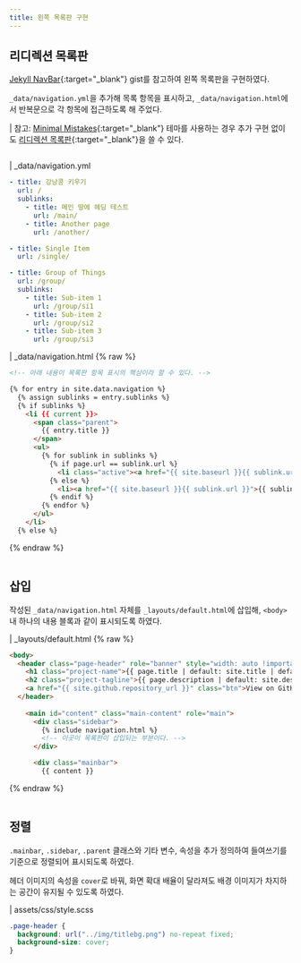 ```yaml
---
title: 왼쪽 목록판 구현
---
```


## 리디렉션 목록판

[Jekyll NavBar](https://gist.github.com/pdarragh/c7ca120604c1a1d8b8de){:target="_blank"} gist를 참고하여 왼쪽 목록판을 구현하였다.

`_data/navigation.yml`을 추가해 목록 항목을 표시하고, `_data/navigation.html`에서 반복문으로 각 항목에 접근하도록 해 주었다.

| 참고: [Minimal Mistakes](https://github.com/mmistakes/minimal-mistakes){:target="_blank"} 테마를 사용하는 경우 추가 구현 없이도 [리디렉션 목록판](https://mmistakes.github.io/minimal-mistakes/docs/layouts/#custom-sidebar-navigation-menu){:target="_blank"}을 쓸 수 있다.

<hr style="opacity: 0;">

| _data/navigation.yml

```yml
- title: 강낭콩 키우기
  url: /
  sublinks:
    - title: 메인 땅에 헤딩 테스트
      url: /main/
    - title: Another page
      url: /another/

- title: Single Item
  url: /single/

- title: Group of Things
  url: /group/
  sublinks:
    - title: Sub-item 1
      url: /group/si1
    - title: Sub-item 2
      url: /group/si2
    - title: Sub-item 3
      url: /group/si3
```

| _data/navigation.html
{% raw %}
```html
<!-- 아래 내용이 목록판 항목 표시의 핵심이라 할 수 있다. -->

{% for entry in site.data.navigation %}
  {% assign sublinks = entry.sublinks %}
  {% if sublinks %}
    <li {{ current }}>
      <span class="parent">
        {{ entry.title }}
      </span>
      <ul>
        {% for sublink in sublinks %}
          {% if page.url == sublink.url %}
            <li class="active"><a href="{{ site.baseurl }}{{ sublink.url }}">{{ sublink.title }}</a></li>
          {% else %}
            <li><a href="{{ site.baseurl }}{{ sublink.url }}">{{ sublink.title }}</a></li>
          {% endif %}
        {% endfor %}
      </ul>
    </li>
  {% else %}
```
{% endraw %}
<hr style="opacity: 0;">

## 삽입

작성된 `_data/navigation.html` 자체를 `_layouts/default.html`에 삽입해, `<body>` 내 하나의 내용 블록과 같이 표시되도록 하였다.

| _layouts/default.html
{% raw %}
```html
<body>
  <header class="page-header" role="banner" style="width: auto !important;">
    <h1 class="project-name">{{ page.title | default: site.title | default: site.github.repository_name }}</h1>
    <h2 class="project-tagline">{{ page.description | default: site.description | default: site.github.project_tagline }}</h2>
    <a href="{{ site.github.repository_url }}" class="btn">View on GitHub</a>
  </header>
  
    <main id="content" class="main-content" role="main">
      <div class="sidebar">
        {% include navigation.html %}
        <!-- 이곳이 목록판이 삽입되는 부분이다. -->
      </div>

      <div class="mainbar">
        {{ content }}
```
{% endraw %}
<hr style="opacity: 0;">

## 정렬

`.mainbar`, `.sidebar`, `.parent` 클래스와 기타 변수, 속성을 추가 정의하여 들여쓰기를 기준으로 정렬되어 표시되도록 하였다.

헤더 이미지의 속성을 `cover`로 바꿔, 화면 확대 배율이 달라져도 배경 이미지가 차지하는 공간이 유지될 수 있도록 하였다.

| assets/css/style.scss

```scss
.page-header {
  background: url("../img/titlebg.png") no-repeat fixed;
  background-size: cover;
}
```

